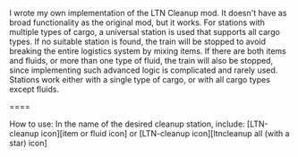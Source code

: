 I wrote my own implementation of the LTN Cleanup mod.
It doesn't have as broad functionality as the original mod, but it works.
For stations with multiple types of cargo, a universal station is used that supports all cargo types.
If no suitable station is found, the train will be stopped to avoid breaking the entire logistics system by mixing items.
If there are both items and fluids, or more than one type of fluid, the train will also be stopped, since implementing such advanced logic is complicated and rarely used.
Stations work either with a single type of cargo, or with all cargo types except fluids.

====

How to use:
In the name of the desired cleanup station, include:
[LTN-cleanup icon][item or fluid icon]
or
[LTN-cleanup icon][ltncleanup all (with a star) icon]
